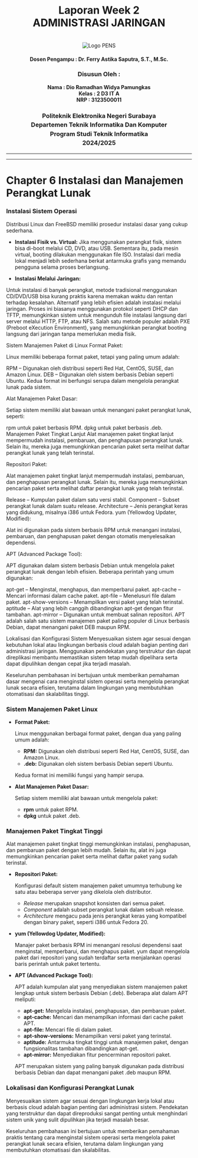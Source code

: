 <div align="center">
  <h1 style="text-align: center;font-weight: bold">Laporan Week 2<br>ADMINISTRASI JARINGAN</h1>
</div>
<br />
<div align="center">
  <img src="https://upload.wikimedia.org/wikipedia/id/4/44/Logo_PENS.png" alt="Logo PENS">
  <h4 style="text-align: center;">Dosen Pengampu : Dr. Ferry Astika Saputra, S.T., M.Sc.</h4>
  <h3 style="text-align: center;">Disusun Oleh : </h3>
  <p style="text-align: center;">
    <strong>Nama : Dio Ramadhan Widya Pamungkas</strong><br>
    <strong>Kelas : 2 D3 IT A</strong><br>
    <strong>NRP : 3123500011</strong>
  </p>

<h3 style="text-align: center;line-height: 1.5">Politeknik Elektronika Negeri Surabaya<br>Departemen Teknik Informatika Dan Komputer<br>Program Studi Teknik Informatika<br>2024/2025</h3>
  <hr><hr>
</div>

# **Chapter 6 Instalasi dan Manajemen Perangkat Lunak**

### Instalasi Sistem Operasi

Distribusi Linux dan FreeBSD memiliki prosedur instalasi dasar yang cukup sederhana.

- **Instalasi Fisik vs. Virtual:**
    Jika menggunakan perangkat fisik, sistem bisa di-boot melalui CD, DVD, atau USB. Sementara itu, pada mesin virtual, booting dilakukan menggunakan file ISO. Instalasi dari media lokal menjadi lebih sederhana berkat antarmuka grafis yang memandu pengguna selama proses berlangsung.
    
- **Instalasi Melalui Jaringan:**
    
Untuk instalasi di banyak perangkat, metode tradisional menggunakan CD/DVD/USB bisa kurang praktis karena memakan waktu dan rentan terhadap kesalahan. Alternatif yang lebih efisien adalah instalasi melalui jaringan.
Proses ini biasanya menggunakan protokol seperti DHCP dan TFTP, memungkinkan sistem untuk mengunduh file instalasi langsung dari server melalui HTTP, FTP, atau NFS. Salah satu metode populer adalah PXE (Preboot eXecution Environment), yang memungkinkan perangkat booting langsung dari jaringan tanpa memerlukan media fisik.

Sistem Manajemen Paket di Linux
Format Paket:

Linux memiliki beberapa format paket, tetapi yang paling umum adalah:

RPM – Digunakan oleh distribusi seperti Red Hat, CentOS, SUSE, dan Amazon Linux.
DEB – Digunakan oleh sistem berbasis Debian seperti Ubuntu.
Kedua format ini berfungsi serupa dalam mengelola perangkat lunak pada sistem.

Alat Manajemen Paket Dasar:

Setiap sistem memiliki alat bawaan untuk menangani paket perangkat lunak, seperti:

rpm untuk paket berbasis RPM.
dpkg untuk paket berbasis .deb.
Manajemen Paket Tingkat Lanjut
Alat manajemen paket tingkat lanjut mempermudah instalasi, pembaruan, dan penghapusan perangkat lunak. Selain itu, mereka juga memungkinkan pencarian paket serta melihat daftar perangkat lunak yang telah terinstal.

Repositori Paket:

Alat manajemen paket tingkat lanjut mempermudah instalasi, pembaruan, dan penghapusan perangkat lunak. Selain itu, mereka juga memungkinkan pencarian paket serta melihat daftar perangkat lunak yang telah terinstal.

Release – Kumpulan paket dalam satu versi stabil.
Component – Subset perangkat lunak dalam suatu release.
Architecture – Jenis perangkat keras yang didukung, misalnya i386 untuk Fedora.
yum (Yellowdog Updater, Modified):

Alat ini digunakan pada sistem berbasis RPM untuk menangani instalasi, pembaruan, dan penghapusan paket dengan otomatis menyelesaikan dependensi.

APT (Advanced Package Tool):

APT digunakan dalam sistem berbasis Debian untuk mengelola paket perangkat lunak dengan lebih efisien. Beberapa perintah yang umum digunakan:

apt-get – Menginstal, menghapus, dan memperbarui paket.
apt-cache – Mencari informasi dalam cache paket.
apt-file – Menelusuri file dalam paket.
apt-show-versions – Menampilkan versi paket yang telah terinstal.
aptitude – Alat yang lebih canggih dibandingkan apt-get dengan fitur tambahan.
apt-mirror – Digunakan untuk membuat salinan repositori.
APT adalah salah satu sistem manajemen paket paling populer di Linux berbasis Debian, dapat menangani paket DEB maupun RPM.

Lokalisasi dan Konfigurasi Sistem
Menyesuaikan sistem agar sesuai dengan kebutuhan lokal atau lingkungan berbasis cloud adalah bagian penting dari administrasi jaringan. Menggunakan pendekatan yang terstruktur dan dapat direplikasi membantu memastikan sistem tetap mudah dipelihara serta dapat dipulihkan dengan cepat jika terjadi masalah.

Keseluruhan pembahasan ini bertujuan untuk memberikan pemahaman dasar mengenai cara menginstal sistem operasi serta mengelola perangkat lunak secara efisien, terutama dalam lingkungan yang membutuhkan otomatisasi dan skalabilitas tinggi.









    

### Sistem Manajemen Paket Linux

- **Format Paket:**
    
    Linux menggunakan berbagai format paket, dengan dua yang paling umum adalah:
    
    - **RPM:** Digunakan oleh distribusi seperti Red Hat, CentOS, SUSE, dan Amazon Linux.
    - **.deb:** Digunakan oleh sistem berbasis Debian seperti Ubuntu.
    
    Kedua format ini memiliki fungsi yang hampir serupa.
    
- **Alat Manajemen Paket Dasar:**
    
    Setiap sistem memiliki alat bawaan untuk mengelola paket:
    
    - **rpm** untuk paket RPM.
    - **dpkg** untuk paket .deb.

### Manajemen Paket Tingkat Tinggi

Alat manajemen paket tingkat tinggi memungkinkan instalasi, penghapusan, dan pembaruan paket dengan lebih mudah. Selain itu, alat ini juga memungkinkan pencarian paket serta melihat daftar paket yang sudah terinstal.

- **Repositori Paket:**
    
    Konfigurasi default sistem manajemen paket umumnya terhubung ke satu atau beberapa server yang dikelola oleh distributor.
    
    - *Release* merupakan snapshot konsisten dari semua paket.
    - *Component* adalah subset perangkat lunak dalam sebuah release.
    - *Architecture* mengacu pada jenis perangkat keras yang kompatibel dengan binary paket, seperti i386 untuk Fedora 20.
- **yum (Yellowdog Updater, Modified):**
    
    Manajer paket berbasis RPM ini menangani resolusi dependensi saat menginstal, memperbarui, dan menghapus paket. yum dapat mengelola paket dari repositori yang sudah terdaftar serta menjalankan operasi baris perintah untuk paket tertentu.
    
- **APT (Advanced Package Tool):**
    
    APT adalah kumpulan alat yang menyediakan sistem manajemen paket lengkap untuk sistem berbasis Debian (.deb). Beberapa alat dalam APT meliputi:
    
    - **apt-get:** Mengelola instalasi, penghapusan, dan pembaruan paket.
    - **apt-cache:** Mencari dan menampilkan informasi dari cache paket APT.
    - **apt-file:** Mencari file di dalam paket.
    - **apt-show-versions:** Menampilkan versi paket yang terinstal.
    - **aptitude:** Antarmuka tingkat tinggi untuk manajemen paket, dengan fungsionalitas tambahan dibandingkan apt-get.
    - **apt-mirror:** Menyediakan fitur pencerminan repositori paket.
    
    APT merupakan sistem yang paling banyak digunakan pada distribusi berbasis Debian dan dapat menangani paket .deb maupun RPM.
    

### Lokalisasi dan Konfigurasi Perangkat Lunak

Menyesuaikan sistem agar sesuai dengan lingkungan kerja lokal atau berbasis cloud adalah bagian penting dari administrasi sistem. Pendekatan yang terstruktur dan dapat direproduksi sangat penting untuk menghindari sistem unik yang sulit dipulihkan jika terjadi masalah besar.

Keseluruhan pembahasan ini bertujuan untuk memberikan pemahaman praktis tentang cara menginstal sistem operasi serta mengelola paket perangkat lunak secara efisien, terutama dalam lingkungan yang membutuhkan otomatisasi dan skalabilitas.

